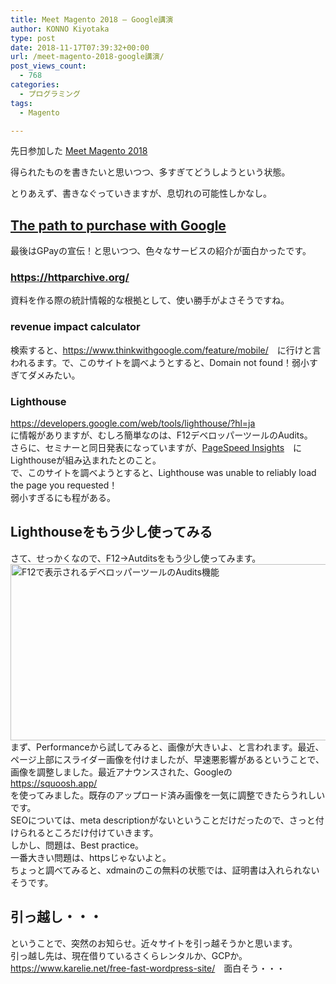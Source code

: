 ```yaml
---
title: Meet Magento 2018 – Google講演
author: KONNO Kiyotaka
type: post
date: 2018-11-17T07:39:32+00:00
url: /meet-magento-2018-google講演/
post_views_count:
  - 768
categories:
  - プログラミング
tags:
  - Magento

---
```

<div class="cl-preview-section">
  <p>
    先日参加した <a href="https://jp.meet-magento.com/meet-magento-2018/" target="_blank" rel="noopener">Meet Magento 2018</a>
  </p>
  
  <p>
    得られたものを書きたいと思いつつ、多すぎてどうしようという状態。
  </p>
</div>

<div class="cl-preview-section">
  <p>
    とりあえず、書きなぐっていきますが、息切れの可能性しかなし。
  </p>
</div>

<div class="cl-preview-section">
  <h2 id="the-path-to-purchase-with-google">
    <a href="https://jp.meet-magento.com/presentation/the-state-of-progressive-web-apps/" target="_blank" rel="noopener">The path to purchase with Google</a>
  </h2>
</div>

<div class="cl-preview-section">
  <p>
    最後はGPayの宣伝！と思いつつ、色々なサービスの紹介が面白かったです。
  </p>
</div>

<div class="cl-preview-section">
  <h3 id="httpshttparchive.org">
    <a href="https://httparchive.org/" target="_blank" rel="noopener">https://httparchive.org/</a>
  </h3>
</div>

<div class="cl-preview-section">
  <p>
    資料を作る際の統計情報的な根拠として、使い勝手がよさそうですね。
  </p>
</div>

<div class="cl-preview-section">
  <h3 id="revenue-impact-calculator">
    revenue impact calculator
  </h3>
</div>

<div class="cl-preview-section">
  <p>
    検索すると、<a href="https://www.thinkwithgoogle.com/feature/mobile/" target="_blank" rel="noopener">https://www.thinkwithgoogle.com/feature/mobile/</a>　に行けと言われるます。で、このサイトを調べようとすると、Domain not found！弱小すぎてダメみたい。
  </p>
</div>

<div class="cl-preview-section">
  <h3 id="lighthouse">
    Lighthouse
  </h3>
</div>

<div class="cl-preview-section">
  <p>
    <a href="https://developers.google.com/web/tools/lighthouse/?hl=ja" target="_blank" rel="noopener">https://developers.google.com/web/tools/lighthouse/?hl=ja</a><br /> に情報がありますが、むしろ簡単なのは、F12デベロッパーツールのAudits。<br /> さらに、セミナーと同日発表になっていますが、<a href="https://developers.google.com/speed/pagespeed/insights/" target="_blank" rel="noopener">PageSpeed Insights</a>　にLighthouseが組み込まれたとのこと。<br /> で、このサイトを調べようとすると、Lighthouse was unable to reliably load the page you requested！<br /> 弱小すぎるにも程がある。
  </p>
</div>

<div class="cl-preview-section">
  <h2 id="lighthouseをもう少し使ってみる">
    Lighthouseをもう少し使ってみる
  </h2>
</div>

<div class="cl-preview-section">
  <p>
    さて、せっかくなので、F12→Autditsをもう少し使ってみます。<br /> <img class="alignnone" src="https://lh3.googleusercontent.com/rGEsiBJ-BZmoz0rTgUSLTTrS-NDoeKPYlCHjLTA1DS1KpIrNcOEOvI5kzQC3XD1DVqpD998nxt6s" alt="F12で表示されるデベロッパーツールのAudits機能" width="512" height="282" /><br /> まず、Performanceから試してみると、画像が大きいよ、と言われます。最近、ページ上部にスライダー画像を付けましたが、早速悪影響があるということで、画像を調整しました。最近アナウンスされた、Googleの<br /> <a href="https://squoosh.app/" target="_blank" rel="noopener">https://squoosh.app/</a><br /> を使ってみました。既存のアップロード済み画像を一気に調整できたらうれしいです。<br /> SEOについては、meta descriptionがないということだけだったので、さっと付けられるところだけ付けていきます。<br /> しかし、問題は、Best practice。<br /> 一番大きい問題は、httpsじゃないよと。<br /> ちょっと調べてみると、xdmainのこの無料の状態では、証明書は入れられないそうです。
  </p>
</div>

<div class="cl-preview-section">
  <h2 id="引っ越し・・・">
    引っ越し・・・
  </h2>
</div>

<div class="cl-preview-section">
  <p>
    ということで、突然のお知らせ。近々サイトを引っ越そうかと思います。<br /> 引っ越し先は、現在借りているさくらレンタルか、GCPか。<a href="https://www.karelie.net/free-fast-wordpress-site/" target="_blank" rel="noopener">https://www.karelie.net/free-fast-wordpress-site/</a>　面白そう・・・
  </p>
  
  <p>
    &nbsp;
  </p>
</div>